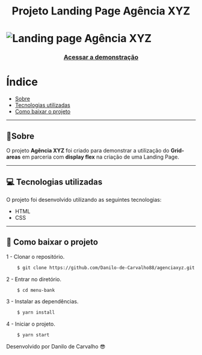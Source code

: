 <h1 align="center">
    <p>Projeto Landing Page Agência XYZ</p>
</h1>

<h1>
<img src="src/imagens/agenciaxyz.gif" alt="Landing page Agência XYZ">
</h1>

<h3 align="center">
    <a href="https://danilo-de-carvalho88.github.io/agenciaxyz/">Acessar a demonstração</a>
</h3>

# Índice

- [Sobre](#-sobre)
- [Tecnologias utilizadas](#-tecnologias-utilizadas)
- [Como baixar o projeto](#-como-baixar-o-projeto)
---
## 📝Sobre

O projeto **Agência XYZ** foi criado para demonstrar a utilização do **Grid-areas** em parceria com **display flex** na criação de uma Landing Page.

---
## 💻 Tecnologias utilizadas

O projeto foi desenvolvido utilizando as seguintes tecnologias:

- HTML
- CSS

---

## 💽 Como baixar o projeto

1 - Clonar o repositório.

```bash
    $ git clone https://github.com/Danilo-de-Carvalho88/agenciaxyz.git
```

2 - Entrar no diretório.

```bash
    $ cd menu-bank 
```

3 - Instalar as dependências.

```bash
    $ yarn install 
```

4 - Iniciar o projeto.

```bash
    $ yarn start
```

Desenvolvido por Danilo de Carvalho 😎